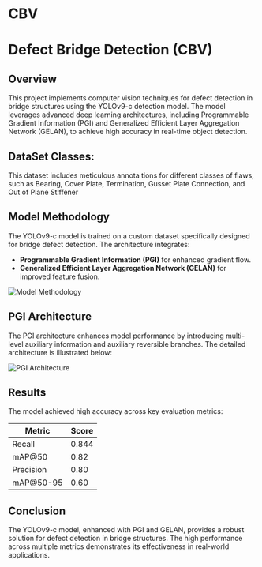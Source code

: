 # CBV
# Defect Bridge Detection (CBV)

## Overview
This project implements computer vision techniques for defect detection in bridge structures using the YOLOv9-c detection model. The model leverages advanced deep learning architectures, including Programmable Gradient Information (PGI) and Generalized Efficient Layer Aggregation Network (GELAN), to achieve high accuracy in real-time object detection.

## DataSet Classes:
This dataset includes meticulous annota
tions for different classes of flaws, such as Bearing, Cover Plate, Termination, Gusset
 Plate Connection, and Out of Plane Stiffener
## Model Methodology
The YOLOv9-c model is trained on a custom dataset specifically designed for bridge defect detection. The architecture integrates:
- **Programmable Gradient Information (PGI)** for enhanced gradient flow.
- **Generalized Efficient Layer Aggregation Network (GELAN)** for improved feature fusion.

![Model Methodology](image.png)  

## PGI Architecture
The PGI architecture enhances model performance by introducing multi-level auxiliary information and auxiliary reversible branches. The detailed architecture is illustrated below:

![PGI Architecture]([image.png](https://github.com/Rehab-Alsaidi/CBV/blob/main/PGI.png))

## Results
The model achieved high accuracy across key evaluation metrics:

| Metric  | Score |
|---------|-------|
| Recall  |  0.844  |
| mAP@50  | 0.82 |
| Precision | 0.80 |
| mAP@50-95 | 0.60 |

## Conclusion
The YOLOv9-c model, enhanced with PGI and GELAN, provides a robust solution for defect detection in bridge structures. The high performance across multiple metrics demonstrates its effectiveness in real-world applications.

